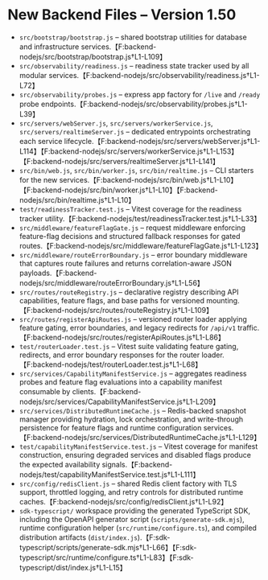# New Backend Files – Version 1.50

- `src/bootstrap/bootstrap.js` – shared bootstrap utilities for database and infrastructure services.【F:backend-nodejs/src/bootstrap/bootstrap.js†L1-L109】
- `src/observability/readiness.js` – readiness state tracker used by all modular services.【F:backend-nodejs/src/observability/readiness.js†L1-L72】
- `src/observability/probes.js` – express app factory for `/live` and `/ready` probe endpoints.【F:backend-nodejs/src/observability/probes.js†L1-L39】
- `src/servers/webServer.js`, `src/servers/workerService.js`, `src/servers/realtimeServer.js` – dedicated entrypoints orchestrating each service lifecycle.【F:backend-nodejs/src/servers/webServer.js†L1-L114】【F:backend-nodejs/src/servers/workerService.js†L1-L153】【F:backend-nodejs/src/servers/realtimeServer.js†L1-L141】
- `src/bin/web.js`, `src/bin/worker.js`, `src/bin/realtime.js` – CLI starters for the new services.【F:backend-nodejs/src/bin/web.js†L1-L10】【F:backend-nodejs/src/bin/worker.js†L1-L10】【F:backend-nodejs/src/bin/realtime.js†L1-L10】
- `test/readinessTracker.test.js` – Vitest coverage for the readiness tracker utility.【F:backend-nodejs/test/readinessTracker.test.js†L1-L33】
- `src/middleware/featureFlagGate.js` – request middleware enforcing feature-flag decisions and structured fallback responses for gated routes.【F:backend-nodejs/src/middleware/featureFlagGate.js†L1-L123】
- `src/middleware/routeErrorBoundary.js` – error boundary middleware that captures route failures and returns correlation-aware JSON payloads.【F:backend-nodejs/src/middleware/routeErrorBoundary.js†L1-L56】
- `src/routes/routeRegistry.js` – declarative registry describing API capabilities, feature flags, and base paths for versioned mounting.【F:backend-nodejs/src/routes/routeRegistry.js†L1-L109】
- `src/routes/registerApiRoutes.js` – versioned router loader applying feature gating, error boundaries, and legacy redirects for `/api/v1` traffic.【F:backend-nodejs/src/routes/registerApiRoutes.js†L1-L86】
- `test/routerLoader.test.js` – Vitest suite validating feature gating, redirects, and error boundary responses for the router loader.【F:backend-nodejs/test/routerLoader.test.js†L1-L68】
- `src/services/CapabilityManifestService.js` – aggregates readiness probes and feature flag evaluations into a capability manifest consumable by clients.【F:backend-nodejs/src/services/CapabilityManifestService.js†L1-L209】
- `src/services/DistributedRuntimeCache.js` – Redis-backed snapshot manager providing hydration, lock orchestration, and write-through persistence for feature flags and runtime configuration services.【F:backend-nodejs/src/services/DistributedRuntimeCache.js†L1-L129】
- `test/capabilityManifestService.test.js` – Vitest coverage for manifest construction, ensuring degraded services and disabled flags produce the expected availability signals.【F:backend-nodejs/test/capabilityManifestService.test.js†L1-L111】
- `src/config/redisClient.js` – shared Redis client factory with TLS support, throttled logging, and retry controls for distributed runtime caches.【F:backend-nodejs/src/config/redisClient.js†L1-L92】
- `sdk-typescript/` workspace providing the generated TypeScript SDK, including the OpenAPI generator script (`scripts/generate-sdk.mjs`), runtime configuration helper (`src/runtime/configure.ts`), and compiled distribution artifacts (`dist/index.js`).【F:sdk-typescript/scripts/generate-sdk.mjs†L1-L66】【F:sdk-typescript/src/runtime/configure.ts†L1-L83】【F:sdk-typescript/dist/index.js†L1-L15】
